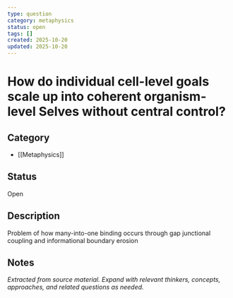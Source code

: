```yaml
---
type: question
category: metaphysics
status: open
tags: []
created: 2025-10-20
updated: 2025-10-20
---
```


# How do individual cell-level goals scale up into coherent organism-level Selves without central control?

## Category

- [[Metaphysics]]

## Status

Open

## Description

Problem of how many-into-one binding occurs through gap junctional coupling and informational boundary erosion

## Notes

*Extracted from source material. Expand with relevant thinkers, concepts, approaches, and related questions as needed.*
